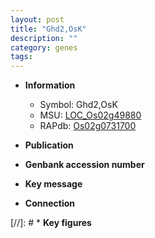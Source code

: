 ```yaml
---
layout: post
title: "Ghd2,OsK"
description: ""
category: genes
tags: 
---
```


* **Information**  
    + Symbol: Ghd2,OsK  
    + MSU: [LOC_Os02g49880](http://rice.uga.edu/cgi-bin/ORF_infopage.cgi?orf=LOC_Os02g49880)  
    + RAPdb: [Os02g0731700](http://rapdb.dna.affrc.go.jp/viewer/gbrowse_details/irgsp1?name=Os02g0731700)  

* **Publication**  

* **Genbank accession number**  

* **Key message**  

* **Connection**  

[//]: # * **Key figures**  


